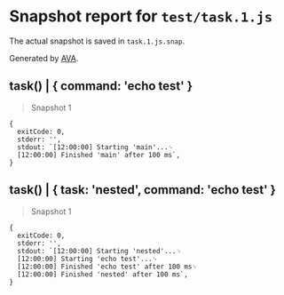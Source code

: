 # Snapshot report for `test/task.1.js`

The actual snapshot is saved in `task.1.js.snap`.

Generated by [AVA](https://ava.li).

## task() | { command: 'echo test' }

> Snapshot 1

    {
      exitCode: 0,
      stderr: '',
      stdout: `[12:00:00] Starting 'main'...␊
      [12:00:00] Finished 'main' after 100 ms`,
    }

## task() | { task: 'nested', command: 'echo test' }

> Snapshot 1

    {
      exitCode: 0,
      stderr: '',
      stdout: `[12:00:00] Starting 'nested'...␊
      [12:00:00] Starting 'echo test'...␊
      [12:00:00] Finished 'echo test' after 100 ms␊
      [12:00:00] Finished 'nested' after 100 ms`,
    }
